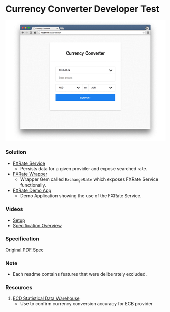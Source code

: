 # Currency Converter Developer Test

![Demo Application](./Example.gif)

### Solution

* [FXRate Service](https://goo.gl/gc8Soc)
  * Persists data for a given provider and expose searched rate.
* [FXRate Wrapper](https://goo.gl/89qcip)
  * Wrapper Gem called `ExchangeRate` which exposes FXRate Service functionally.
* [FXRate Demo App](https://goo.gl/mmZTWi)
  * Demo Application showing the use of the FXRate Service.

### Videos

* [Setup](./setup.mov)
* [Specification Overview](./spec_overview.mov)

### Specification

[Original PDF Spec](./test.pdf)

### Note

* Each readme contains features that were deliberately excluded.

### Resources

1. [ECD Statistical Data Warehouse](https://sdw.ecb.europa.eu/curConverter.do)
 	* Use to confirm currency conversion accuracy for ECB provider
